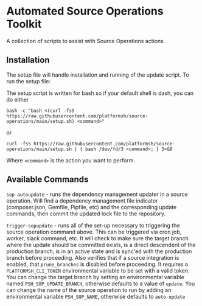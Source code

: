 # Automated Source Operations Toolkit
A collection of scripts to assist with Source Operations actions
## Installation
The setup file will handle installation and running of the update script. 
To run the setup file: 

The setup script is written for bash so if your default shell is dash, you can do either
```shell
bash -c "bash <(curl -fsS https://raw.githubusercontent.com/platformsh/source-operations/main/setup.sh) <command>"
```
or
```shell
curl -fsS https://raw.githubusercontent.com/platformsh/source-operations/main/setup.sh | { bash /dev/fd/3 <command>; } 3<&0
```

Where `<command>` is the action you want to perform.

## Available Commands
`sop-autoupdate` - runs the dependency management updater in a source operation. Will find a dependency management file 
indicator (composer.json, Gemfile, Pipfile, etc) and the corresponding update commands, then commit the updated lock file
 to the repository.

`trigger-sopupdate` - runs all of the set-up necessary to triggering the source operation command above. This can be 
triggered via cron job, worker, slack command, etc. It will check to make sure the target branch where the update should 
be committed exists, is a direct descendent of the production branch, is in an active state and is sync'ed with the 
production branch before proceeding. Also verifies that if a source integration is enabled, that `prune_branches` is 
disabled before proceeding. It requires a `PLATFORMSH_CLI_TOKEN` environmental variable to be set
with a valid token. You can change the target branch by setting an environmental variable named `PSH_SOP_UPDATE_BRANCH`, 
otherwise defaults to a value of `update`. You can change the name of the source operation to run by adding an 
environmental variable `PSH_SOP_NAME`, otherwise defaults to `auto-update`

